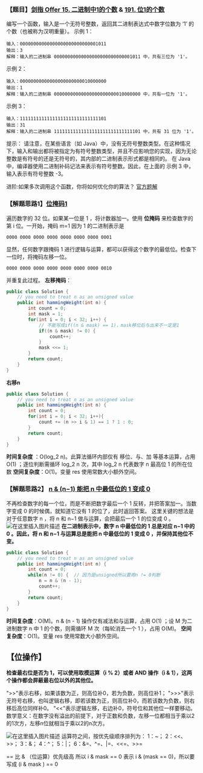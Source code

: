 ### 【题目】[剑指 Offer 15. 二进制中1的个数](https://leetcode-cn.com/problems/er-jin-zhi-zhong-1de-ge-shu-lcof/) & [191. 位1的个数](https://leetcode-cn.com/problems/number-of-1-bits/)
编写一个函数，输入是一个无符号整数，返回其二进制表达式中数字位数为 ‘1’ 的个数（也被称为汉明重量）。
示例 1：

	输入：00000000000000000000000000001011
	输出：3
	解释：输入的二进制串 00000000000000000000000000001011 中，共有三位为 '1'。
示例 2：

	输入：00000000000000000000000010000000
	输出：1
	解释：输入的二进制串 00000000000000000000000010000000 中，共有一位为 '1'。
示例 3：

	输入：11111111111111111111111111111101
	输出：31
	解释：输入的二进制串 11111111111111111111111111111101 中，共有 31 位为 '1'。

提示：
请注意，在某些语言（如 Java）中，没有无符号整数类型。在这种情况下，输入和输出都将被指定为有符号整数类型，并且不应影响您的实现，因为无论整数是有符号的还是无符号的，其内部的二进制表示形式都是相同的。
在 Java 中，编译器使用二进制补码记法来表示有符号整数。因此，在上面的 示例 3 中，输入表示有符号整数 -3。

进阶:如果多次调用这个函数，你将如何优化你的算法？
[官方题解](https://leetcode-cn.com/problems/number-of-1-bits/solution/wei-1de-ge-shu-by-leetcode/)
### 【解题思路1】[位掩码1](https://leetcode-cn.com/problems/number-of-1-bits/solution/wei-1de-ge-shu-by-leetcode/)
遍历数字的 32 位。如果某一位是 1 ，将计数器加一。使用 **位掩码** 来检查数字的第 i 位。一开始，掩码 m=1 因为 1 的二进制表示是

	0000 0000 0000 0000 0000 0000 0000 0001

显然，任何数字跟掩码 1 进行逻辑与运算，都可以获得这个数字的最低位。检查下一位时，将掩码左移一位。

	0000 0000 0000 0000 0000 0000 0000 0010

并重复此过程。
**左移掩码**：
```java
public class Solution {
    // you need to treat n as an unsigned value
    public int hammingWeight(int n) {
        int count = 0;
        int mask = 1;
        for(int i = 0; i < 32; i++) {
        	// 不能写成if((n & mask) == 1)，mask移位后与出来不一定是1
            if((n & mask) != 0) {
                count++;
            }
            mask <<= 1;
        }
        return count;
    }
}
```

**右移n**
```java
public class Solution {
    // you need to treat n as an unsigned value
    public int hammingWeight(int n) {
        int count = 0;
        for(int i = 0; i < 32; i++){
            count += (n >> i & 1) == 1 ? 1 : 0;
        }
        return count;
    }
}
```

**时间复杂度** ：O(log_2 n)。此算法循环内部仅有 移位、与、加 等基本运算，占用 O(1) ；逐位判断需循环 log_2 n 次，其中 log_2 n 代表数字 n 最高位 1 的所在位数
**空间复杂度**：O(1)。变量 res 使用常数大小额外空间。

### 【解题思路2】 [n & (n−1) 能把 n 中最低位的 1 变成 0](https://leetcode-cn.com/problems/number-of-1-bits/solution/marveljian-dan-de-xue-xi-bi-ji-191-by-marvel_ty/)

不再检查数字的每一个位，而是不断把数字最后一个 1 反转，并把答案加一。当数字变成 0 的时候偶，就知道它没有 1 的位了，此时返回答案。
这里关键的想法是对于任意数字 n ，将 n 和 n−1 做与运算，会把最后一个 1 的位变成 0 。
![在这里插入图片描述](https://img-blog.csdnimg.cn/20200327212026898.png?x-oss-process=image/watermark,type_ZmFuZ3poZW5naGVpdGk,shadow_10,text_aHR0cHM6Ly9ibG9nLmNzZG4ubmV0L1h1bkNpeQ==,size_16,color_FFFFFF,t_70)
**在二进制表示中，数字 n 中最低位的 1 总是对应 n−1 中的 0 。因此，将 n 和 n−1 与运算总是能把 n 中最低位的 1 变成 0 ，并保持其他位不变。**
```java
public class Solution {
    // you need to treat n as an unsigned value
    public int hammingWeight(int n) {
        int count = 0;
        while(n != 0) {  // 因为是unsigned所以要用n != 0判断
            n = n & (n - 1);
            count++;
        }
        return count;
    }
}
```

**时间复杂度**：O(M)。n & (n - 1) 操作仅有减法和与运算，占用 O(1) ；设 M 为二进制数字 n 中 1 的个数，则需循环 M 次（每轮消去一个 1 ），占用 O(M)。
**空间复杂度**：O(1)。变量 res 使用常数大小额外空间。

## 【位操作】

**检查最右位是否为 1，可以使用取模运算（i % 2）或者 AND 操作（i & 1），这两个操作都会屏蔽最右位以外的其他位。**

">>"表示右移，如果该数为正，则高位补0，若为负数，则高位补1；
">>>"表示无符号右移，也叫逻辑右移，即若该数为正，则高位补0，而若该数为负数，则右移后高位同样补0。
"<<"表示逻辑左移，右边补0，符号位和其他位一样要移动。数学意义：在数字没有溢出的前提下，对于正数和负数，左移一位都相当于乘以2的1次方，左移n位就相当于乘以2的n次方。

![在这里插入图片描述](https://img-blog.csdnimg.cn/2020032720323135.png?x-oss-process=image/watermark,type_ZmFuZ3poZW5naGVpdGk,shadow_10,text_aHR0cHM6Ly9ibG9nLmNzZG4ubmV0L1h1bkNpeQ==,size_16,color_FFFFFF,t_70)
运算符之间，按优先级顺序排列为：
1：~；
2：<<、>>；
3：&；
4：^；
5：|；
6：&=、^=、|=、<<=、>>=

== 比 & （位运算）优先级高
所以 i & mask == 0 表示 i & (mask == 0)，所以要写成 (i & mask ) == 0
